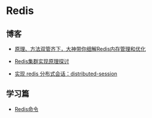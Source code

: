 # Redis

## 博客

* [原理、方法双管齐下，大神带你细解Redis内存管理和优化](https://yq.aliyun.com/articles/67122?&utm_campaign=sys&utm_medium=market&utm_source=edm_email&msctype=email&mscareaid=cn&mscsiteid=cn&mscmsgid=6730116123000307744&)

* [Redis集群实现原理探讨](http://tech.youzan.com/redisji-qun-shi-xian-yuan-li-tan-tao/)

* [实现 redis 分布式会话：distributed-session](https://github.com/joincat/distributed-session)

## 学习篇

* [Redis命令](http://redis.cn/commands.html)